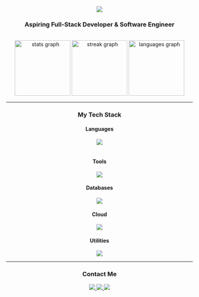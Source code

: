 <h1 align="center">
    <img src="https://readme-typing-svg.herokuapp.com/?font=Righteous&size=35&center=true&vCenter=true&width=500&height=70&duration=4000&lines=Hi+There!+👋;+I'm+Amir!;" />
</h1>

<h3 align="center">Aspiring Full-Stack Developer & Software Engineer</h3>

<br/>

<div align="center">
  <img src="https://github-readme-stats.vercel.app/api?username=AmirAlEzzani&hide_title=false&hide_rank=false&show_icons=true&include_all_commits=true&count_private=true&disable_animations=false&theme=transparent&locale=en&hide_border=false" height="150" alt="stats graph"  />
  <img src="https://streak-stats.demolab.com?user=AmirAlEzzani&locale=en&mode=daily&theme=transparent&hide_border=false&border_radius=5" height="150" alt="streak graph"  />
  <img src="https://github-readme-stats.vercel.app/api/top-langs?username=AmirAlEzzani&locale=en&hide_title=false&layout=compact&card_width=320&langs_count=5&theme=transparent&hide_border=false" height="150" alt="languages graph"  />
</div>

<hr/>
<h3 align="center">My Tech Stack</h2>
<h4 align="center">Languages</h3>
<div align="center">
    <img src="https://skillicons.dev/icons?i=html,css,javascript,typescript,python,java,cpp" />
</div>
<br/>
<h4 align="center">Tools</h3>
<div align="center">
    <img src="https://skillicons.dev/icons?i=nodejs,express,react,vite" />
<br/>
<h4 align="center">Databases</h3>
<div align="center">
    <img src="https://skillicons.dev/icons?i=mysql,mongodb" />
<br/>
<h4 align="center">Cloud</h3>
<div align="center">
    <img src="https://skillicons.dev/icons?i=aws,azure,googlecloud,firebase" />
<br/>
<h4 align="center">Utilities</h3>
<div align="center">
    <img src="https://skillicons.dev/icons?i=vscode,qt,git,github,figma" />
<hr/>
<h3 align="center">Contact Me</h2>
  <a href="mailto:amiralezzani@gmail.com">
    <img src="https://img.shields.io/badge/Gmail-333333?style=for-the-badge&logo=gmail&logoColor=red" />
  </a>
  <a href="https://linkedin.com/in/AmirAlEzzani" target="_blank">
    <img src="https://img.shields.io/badge/LinkedIn-0077B5?style=for-the-badge&logo=linkedin&logoColor=white" target="_blank" />
  </a>
  <a href="https://amiralezzani.com" target="_blank">
     <img src="https://img.shields.io/badge/Portfolio-FF5722?style=for-the-badge&logo=todoist&logoColor=white" target="_blank" />
  </a>
